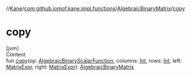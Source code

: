 //[Kane](../../index.md)/[com.github.jomof.kane.impl.functions](../index.md)/[AlgebraicBinaryMatrix](index.md)/[copy](copy.md)



# copy  
[jvm]  
Content  
fun [copy](copy.md)(op: [AlgebraicBinaryScalarFunction](../-algebraic-binary-scalar-function/index.md), columns: [Int](https://kotlinlang.org/api/latest/jvm/stdlib/kotlin/-int/index.html), rows: [Int](https://kotlinlang.org/api/latest/jvm/stdlib/kotlin/-int/index.html), left: [MatrixExpr](../../com.github.jomof.kane.impl/-matrix-expr/index.md), right: [MatrixExpr](../../com.github.jomof.kane.impl/-matrix-expr/index.md)): [AlgebraicBinaryMatrix](index.md)  



